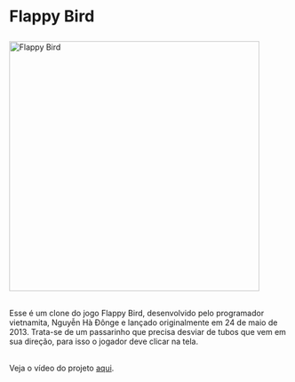# <p translate="no"> <b> Flappy Bird </b></p>
  
<img src="https://github.com/user-attachments/assets/3bf800be-898b-44b1-8b8f-7591bb225ec7" width="450" height="auto" alt="Flappy Bird">

<br>
<br>

<p translate="yes"> Esse é um clone do jogo Flappy Bird, desenvolvido pelo programador vietnamita, Nguyễn Hà Đônge e lançado originalmente em 24 de maio de 2013. Trata-se de um passarinho que precisa desviar de tubos que vem em sua direção, para isso o jogador deve clicar na tela.<p>
<br>
Veja o vídeo do projeto <a href="https://www.instagram.com/p/CVOMAJ2Dr1z/embed" target="_blank">aqui</a>.

